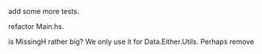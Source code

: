 
add some more tests.

refactor Main.hs.

is MissingH rather big? We only use it for Data.Either.Utils. Perhaps remove


